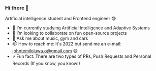 ### Hi there 👋

Artificial intelligence student and Frontend engineer 😎

<!-- - 🔭 I’m currently working on recreating some Apple product websites -->
- 🌱 I’m currently studying Artificial Intelligence and Adaptive Systems
- 👯 I’m looking to collaborate on fun open-source projects
- 💬 Ask me about music, gym and cars
- 📫 How to reach me: It's 2022 but send me an e-mail: johntemiloluwa.o@gmail.com 😄
- ⚡ Fun fact: There are two types of PRs, Push Requests and Personal Records (If you know, you know!)

<!--
**JohnOlushola/JohnOlushola** is a ✨ _special_ ✨ repository because its `README.md` (this file) appears on your GitHub profile.

Here are some ideas to get you started:

- 🔭 I’m currently working on ...
- 🌱 I’m currently learning ...
- 👯 I’m looking to collaborate on ...
- 🤔 I’m looking for help with ...
- 💬 Ask me about ...
- 📫 How to reach me: ...
- 😄 Pronouns: ...
- ⚡ Fun fact: ...
-->

